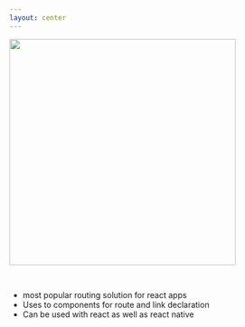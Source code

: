 ```yaml
---
layout: center
---
```


<style>
img {
    width: 400px;
    margin-bottom: 30px;
}
</style>

<img src="images/react-router-logo.png" />

<v-clicks>

* most popular routing solution for react apps
* Uses to components for route and link declaration
* Can be used with react as well as react native

</v-clicks>

<!--
* https://reactrouter.com/web/guides/quick-start
-->

